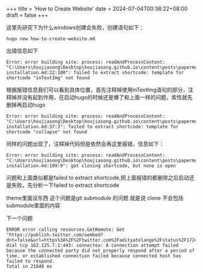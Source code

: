 +++
title = 'How to Create Website'
date = 2024-07-04T00:38:22+08:00
draft = false
+++

这里先研究下为什么windows创建会失败，创建语句如下：

    hugo new how-to-create-website.md

出错信息如下

    Error: error building site: process: readAndProcessContent: "C:\Users\houjiasong\Desktop\houjiasong.github.io\content\posts\papermod\papermod-installation.md:22:108": failed to extract shortcode: template for shortcode "inTextImg" not found

<!-- 这里是可以看到test-how-to-create-website.md是可以创建成功的 -->

根据报错信息我们可以看到具体位置，首先注释掉使用inTextImg语句的部分，注释掉并没有起到作用，在启动hugo的时候还是爆了和上面一样的问题，索性就先删掉再启动hugo

    Error: error building site: process: readAndProcessContent: "C:\Users\houjiasong\Desktop\houjiasong.github.io\content\posts\papermod\papermod-installation.md:37:3": failed to extract shortcode: template for shortcode "collapse" not found

同样的问题出现了，注释掉代码但是依然会再这里报错，信息如下：

    Error: error building site: process: readAndProcessContent: "C:\Users\houjiasong\Desktop\houjiasong.github.io\content\posts\papermod\papermod-installation.md:109:9": got closing shortcode, but none is open


问题和上面类似都是failed to extract shortcode,把上面报错的都删除之后启动还是失败，先分析一下failed to extract shortcode

theme里面没东西
这个问题是git submodule 的问题
就是说 clone 不会包括submodule里面的内容

下一个问题

    ERROR error calling resources.GetRemote: Get "https://publish.twitter.com/oembed?dnt=false&url=https%3A%2F%2Ftwitter.com%2Fadityatelange%2Fstatus%2F1724414854348357922": dial tcp 162.125.7.1:443: connectex: A connection attempt failed because the connected party did not properly respond after a period of time, or established connection failed because connected host has failed to respond.
    Total in 21848 ms